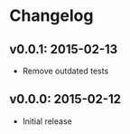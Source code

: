 # Changelog

## v0.0.1: 2015-02-13

- Remove outdated tests

## v0.0.0: 2015-02-12

- Initial release
